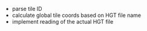 ﻿- parse tile ID
- calculate global tile coords based on HGT file name
- implement reading of the actual HGT file
